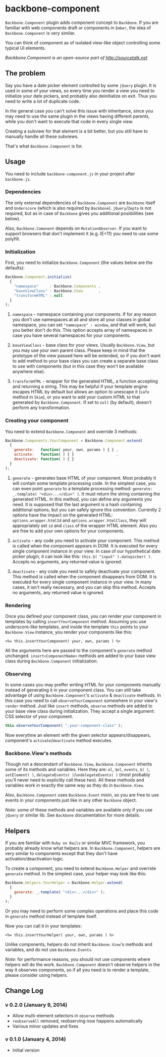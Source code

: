 backbone-component
==================

`Backbone.Component` plugin adds component concept to `Backbone`. If you are familiar with web components draft or components in `Ember`, the idea of `Backbone.Component` is very similar.

You can think of component as of isolated view-like object controlling some typical UI elements.

*Backbone.Component is an open-source part of http://sourcetalk.net*

## The problem

Say you have a date picker element controlled by some `jQuery` plugin. It is used in some of your views, so every time you render a view you need to initialize your date pickers, and probably also deinitialize on exit. Thus you need to write a lot of duplicate code.

In the general case you can't solve this issue with inheritance, since you may need to use the same plugin in the views having different parents, while you don't want to execute that code in every single view.

Creating a subview for that element is a bit better, but you still have to manually handle all these subviews.

That's what `Backbone.Component` is for.

## Usage

You need to include `backbone-component.js` in your project after `backbone.js`.

### Dependencies
The only external dependencies of `Backbone.Component` are `Backbone` itself and `Underscore` (which is also required by `Backbone`). `jQuery`/`Zepto` is not required, but as in case of `Backbone` gives you additional posiibilities (see below).

Also, `Backbone.Comonent` depends on `MutationObserver`. If you want to support browsers that don't implement it (e.g. IE<11) you need to use some polyfill.

### Initialization

First, you need to initialize `Backbone.Component` (the values below are the defaults):

```javascript
Backbone.Component.initialize(
  {
    "namespace"     : Backbone.Components ,
    "baseViewClass" : Backbone.View       ,
    "transformHTML" : null
  }
);
```

1. `namespace` - namespace containing your components. If for any reason you don't use namespaces at all and store all your classes in global namespace, you can set `"namespace" : window`, and that will work, but you better don't do this. This option accepts array of namespaces in case you have several namespaces for your components.

2. `baseViewClass` - base class for your views. Usually `Backbone.View`, but you may use your own parent class. Please keep in mind that the prototype of the view passed here will be extended, so if you don't want to add method to your base class you can create a separate base class to use with components (but in this case they won't be available anywhere else).

3. `transformHTML` - wrapper for the generated HTML, a function accepting and returning a string. This may be helpful if your template engine escapes HTML by default but allows an option to unescape it (`safe` method in `Skim`), or you want to add your custom HTML to that generated by `Backbone.Component`. If set to `null` (by default), doesn't perform any transformation.

### Creating your component

You need to extend `Backbone.Component` and override 3 methods:

```javascript
Backbone.Components.YourComponent = Backbone.Component.extend(
  {
    generate:   function( your, own, params ) { } ,
    activate:   function( ) { }                   ,
    deactivate: function( ) { }
  }
);
```

1. `generate` - generates base HTML of your component. Most probably it will contain some template processing code. In the simplest case, you can even point `generate` to a template processing method: `generate: _.template( "<div>...</div>" )`. It must return the string containing the generated HTML. In this method, you can define any arguments you need. It is supposed that the last argument is a hash containing additional options, but you can safely ignore this convention. Currently 2 options have the impact on the generated HTML: `options.wrapper.htmlId` and `options.wrapper.htmlClass`, they will appropriately set `id` and `class` of the wrapper HTML element. Also you are free to add your own options for your components.

2. `activate` - any code you need to activate your component. This method is called when the component appears in DOM. It is executed for every single component instance in your view. In case of our hypothetical date picker plugin, it can look like this: `this.$( "input" ).datepicker( )`. Accepts no arguments, any returned value is ignored.

3. `deactivate` - any code you need to safely deactivate your component. This method is called when the component disappears from DOM. It is executed for every single component instance in your view. In many cases, it isn't really necessary, and you can skip this method. Accepts no arguments, any returned value is ignored.

### Rendering

Once you defined your component class, you can render your component in templates by calling `insertYourComponent` method. Assuming you use underscore-like templates, and inside the template `this` points to your `Backbone.View` instance, you render your components like this:

```erb
<%= this.insertYourComponent( your, own, params ) %>
```

All the arguments here are passed to the component's `generate` method unchanged. `insert<ComponentName>` methods are added to your base view class during `Backbone.Component` initialization.

### Observing

In some cases you may preffer writing HTML for your components manually instead of generating it in your component class. You can still take advantage of using `Backbone.Component`'s `activate` & `deactivate` methods. In this case you need to call `observeYourComponent` somewhere in your view's `render` method. Just like `insert` methods, `observe` methods are added to your base view class during initialization. They accept a single argument: CSS selector of your component.

```javascript
this.observeYourComponent( ".your-component-class" );
```

Now everytime an element with the given selector appears/disappears, component's `activate`/`deactivate` method executes.

### Backbone.View's methods

Though not a descendant of `Backbone.View`, `Backbone.Component` inherits some of its methods and variables. Here they are: `el`, `$el`, `events`, `$( )`, `setElement( )`, `delegateEvents( )`/`undelegateEvents( )` (most probably you'll never need to explicitly call these two). All these methods and variables work in exactly the same way as they do in `Backbone.View`.

Also, `Backbone.Component` uses `Backbone.Event` mixin, so you are free to use events in your components just like in any other `Backbone` object.

*Note:* some of these methods and variables are available only if you use `jQuery` or similar lib. See `Backbone` documentation for more details.

## Helpers

If you are familiar with `Ruby on Rails` or similar MVC framework, you probably already know what helpers are. In `Backbone.Component`, helpers are very similar to components except that they don't have activation/deactivation logic.

To create a component, you need to extend `Backbone.Helper` and override `generate` method. In the simplest case, your helper may look like this:

```javascript
Backbone.Helpers.YourHelper = Backbone.Helper.extend(
  {
    generate: _.template( "<div>...</div>" );
  }
);
```

Or you may need to perform some complex operations and place this code in `generate` method instead of template itself.

Now you can call it in your templates:

```erb
<%= this.insertYourHelper( your, own, params ) %>
```

Unlike components, helpers do not inherit `Backbone.View`'s methods and variables, and do not use `Backbone.Events`.

*Note:* for performance reasons, you should not use components where helpers will do the work. `Backbone.Component` doesn't observe helpers in the way it observes components, so if all you need is to render a template, please consider using helpers.


## Change Log

### v 0.2.0 (January 9, 2014)

* Allow multi-element selectors in `observe` methods
* `reobserveAll` removed, reobserving now happens automatically
* Various minor updates and fixes

### v 0.1.0 (January 4, 2014)

* Initial version
